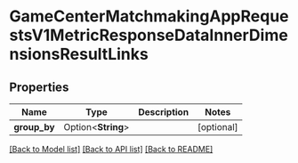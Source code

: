# GameCenterMatchmakingAppRequestsV1MetricResponseDataInnerDimensionsResultLinks

## Properties

Name | Type | Description | Notes
------------ | ------------- | ------------- | -------------
**group_by** | Option<**String**> |  | [optional]

[[Back to Model list]](../README.md#documentation-for-models) [[Back to API list]](../README.md#documentation-for-api-endpoints) [[Back to README]](../README.md)


